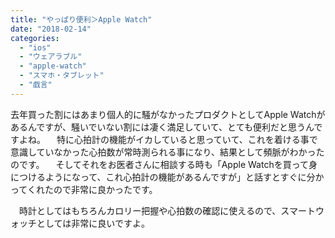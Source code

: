 ```yaml
---
title: "やっぱり便利＞Apple Watch"
date: "2018-02-14"
categories: 
  - "ios"
  - "ウェアラブル"
  - "apple-watch"
  - "スマホ・タブレット"
  - "戯言"
---
```


去年買った割にはあまり個人的に騒がなかったプロダクトとしてApple Watchがあるんですが、騒いでいない割には凄く満足していて、とても便利だと思うんですよね。 　特に心拍計の機能がイカしていると思っていて、これを着ける事で意識していなかった心拍数が常時測られる事になり、結果として頻脈がわかったのです。 　そしてそれをお医者さんに相談する時も「Apple Watchを買って身につけるようになって、これ心拍計の機能があるんですが」と話すとすぐに分かってくれたので非常に良かったです。

　時計としてはもちろんカロリー把握や心拍数の確認に使えるので、スマートウォッチとしては非常に良いですよ。
